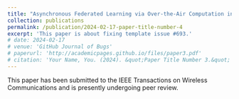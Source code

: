 ```yaml
---
title: "Asynchronous Federated Learning via Over-the-Air Computation in LEO Satellite Networks"
collection: publications
permalink: /publication/2024-02-17-paper-title-number-4
excerpt: 'This paper is about fixing template issue #693.'
# date: 2024-02-17
# venue: 'GitHub Journal of Bugs'
# paperurl: 'http://academicpages.github.io/files/paper3.pdf'
# citation: 'Your Name, You. (2024). &quot;Paper Title Number 3.&quot; <i>GitHub Journal of Bugs</i>. 1(3).'
---
```


This paper has been submitted to the IEEE Transactions on Wireless Communications and is presently undergoing peer review.